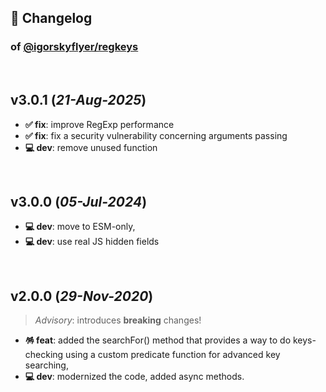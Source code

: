 ## 📒 Changelog

### of [@igorskyflyer/regkeys](https://github.com/igorskyflyer/npm-regkeys)

<br>

## v3.0.1 (*21-Aug-2025*)

- **✅ fix**: improve RegExp performance
- **✅ fix**: fix a security vulnerability concerning arguments passing
- **💻 dev**: remove unused function

<br>

## v3.0.0 (*05-Jul-2024*)

- **💻 dev**: move to ESM-only,
- **💻 dev**: use real JS hidden fields

<br>

## v2.0.0 (*29-Nov-2020*)

> _Advisory_: introduces **breaking** changes!

- **🪅 feat**: added the searchFor() method that provides a way to do keys-checking using a custom predicate function for advanced key searching,
- **💻 dev**: modernized the code, added async methods.

